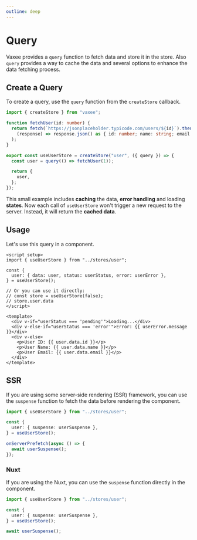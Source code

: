 ```yaml
---
outline: deep
---
```


# Query

Vaxee provides a `query` function to fetch data and store it in the store. Also `query` provides a way to cache the data and several options to enhance the data fetching process.

## Create a Query

To create a query, use the `query` function from the `createStore` callback.

```ts
import { createStore } from "vaxee";

function fetchUser(id: number) {
  return fetch(`https://jsonplaceholder.typicode.com/users/${id}`).then(
    (response) => response.json() as { id: number; name: string; email: string }
  );
}

export const useUserStore = createStore("user", ({ query }) => {
  const user = query(() => fetchUser(1));

  return {
    user,
  };
});
```

This small example includes **caching** the data, **error handling** and loading **states**. Now each call of `useUserStore` won't trigger a new request to the server. Instead, it will return the **cached data**.

## Usage

Let's use this query in a component.

```vue
<script setup>
import { useUserStore } from "../stores/user";

const {
  user: { data: user, status: userStatus, error: userError },
} = useUserStore();

// Or you can use it directly:
// const store = useUserStore(false);
// store.user.data
</script>

<template>
  <div v-if="userStatus === 'pending'">Loading...</div>
  <div v-else-if="userStatus === 'error'">Error: {{ userError.message }}</div>
  <div v-else>
    <p>User ID: {{ user.data.id }}</p>
    <p>User Name: {{ user.data.name }}</p>
    <p>User Email: {{ user.data.email }}</p>
  </div>
</template>
```

## SSR

If you are using some server-side rendering (SSR) framework, you can use the `suspense` function to fetch the data before rendering the component.

```ts
import { useUserStore } from "../stores/user";

const {
  user: { suspense: userSuspense },
} = useUserStore();

onServerPrefetch(async () => {
  await userSuspense();
});
```

### Nuxt

If you are using the Nuxt, you can use the `suspense` function directly in the component.

```ts
import { useUserStore } from "../stores/user";

const {
  user: { suspense: userSuspense },
} = useUserStore();

await userSuspense();
```
